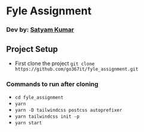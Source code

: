 # **Fyle Assignment**
### Dev by: [Satyam Kumar](https://www.linkedin.com/in/satyamkumarprofile/)

## Project Setup

- First clone the project 
`git clone https://github.com/go367it/fyle_assignment.git`

### Commands to run after cloning
- `cd fyle_assignment`
- `yarn`
- `yarn -D tailwindcss postcss autoprefixer`
- `yarn tailwindcss init -p`
- `yarn start`

